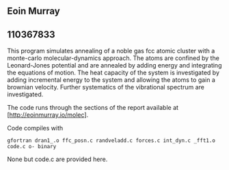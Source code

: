 ## Eoin Murray
## 110367833

This program simulates annealing of a noble gas fcc atomic cluster with a monte-carlo molecular-dynamics approach.
The atoms are confined by the Leonard-Jones potential and are annealed by adding energy and integrating the equations of motion.
The heat capacity of the system is investigated by adding incremental energy to the system and allowing the atoms to gain a brownian velocity.
Further systematics of the vibrational spectrum are investigated.

The code runs through the sections of the report available at [http://eoinmurray.io/molec].

Code compiles with

	gfortran dran1_.o ffc_posn.c randveladd.c forces.c int_dyn.c _fft1.o code.c o- binary

None but code.c are provided here.
